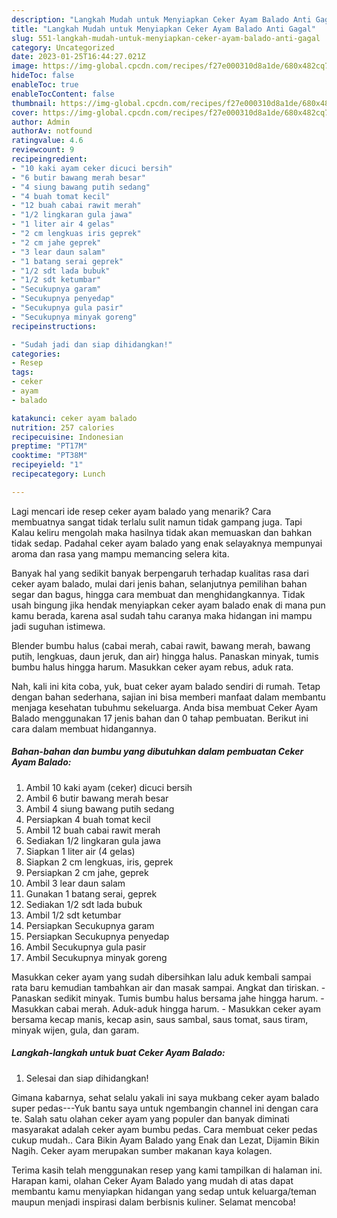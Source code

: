 ```yaml
---
description: "Langkah Mudah untuk Menyiapkan Ceker Ayam Balado Anti Gagal"
title: "Langkah Mudah untuk Menyiapkan Ceker Ayam Balado Anti Gagal"
slug: 551-langkah-mudah-untuk-menyiapkan-ceker-ayam-balado-anti-gagal
category: Uncategorized
date: 2023-01-25T16:44:27.021Z
image: https://img-global.cpcdn.com/recipes/f27e000310d8a1de/680x482cq70/ceker-ayam-balado-foto-resep-utama.jpg
hideToc: false
enableToc: true
enableTocContent: false
thumbnail: https://img-global.cpcdn.com/recipes/f27e000310d8a1de/680x482cq70/ceker-ayam-balado-foto-resep-utama.jpg
cover: https://img-global.cpcdn.com/recipes/f27e000310d8a1de/680x482cq70/ceker-ayam-balado-foto-resep-utama.jpg
author: Admin
authorAv: notfound
ratingvalue: 4.6
reviewcount: 9
recipeingredient:
- "10 kaki ayam ceker dicuci bersih"
- "6 butir bawang merah besar"
- "4 siung bawang putih sedang"
- "4 buah tomat kecil"
- "12 buah cabai rawit merah"
- "1/2 lingkaran gula jawa"
- "1 liter air 4 gelas"
- "2 cm lengkuas iris geprek"
- "2 cm jahe geprek"
- "3 lear daun salam"
- "1 batang serai geprek"
- "1/2 sdt lada bubuk"
- "1/2 sdt ketumbar"
- "Secukupnya garam"
- "Secukupnya penyedap"
- "Secukupnya gula pasir"
- "Secukupnya minyak goreng"
recipeinstructions:

- "Sudah jadi dan siap dihidangkan!"
categories:
- Resep
tags:
- ceker
- ayam
- balado

katakunci: ceker ayam balado 
nutrition: 257 calories
recipecuisine: Indonesian
preptime: "PT17M"
cooktime: "PT38M"
recipeyield: "1"
recipecategory: Lunch

---
```



Lagi mencari ide resep ceker ayam balado yang menarik? Cara membuatnya sangat tidak terlalu sulit namun tidak gampang juga. Tapi Kalau keliru mengolah maka hasilnya tidak akan memuaskan dan bahkan tidak sedap. Padahal ceker ayam balado yang enak selayaknya mempunyai aroma dan rasa yang mampu memancing selera kita.


Banyak hal yang sedikit banyak berpengaruh terhadap kualitas rasa dari ceker ayam balado, mulai dari jenis bahan, selanjutnya pemilihan bahan segar dan bagus, hingga cara membuat dan menghidangkannya. Tidak usah bingung jika hendak menyiapkan ceker ayam balado enak di mana pun kamu berada, karena asal sudah tahu caranya maka hidangan ini mampu jadi suguhan istimewa.

Blender bumbu halus (cabai merah, cabai rawit, bawang merah, bawang putih, lengkuas, daun jeruk, dan air) hingga halus. Panaskan minyak, tumis bumbu halus hingga harum. Masukkan ceker ayam rebus, aduk rata.


Nah, kali ini kita coba, yuk, buat ceker ayam balado sendiri di rumah. Tetap dengan bahan sederhana, sajian ini bisa memberi manfaat dalam membantu menjaga kesehatan tubuhmu sekeluarga. Anda bisa membuat Ceker Ayam Balado menggunakan 17 jenis bahan dan 0 tahap pembuatan. Berikut ini cara dalam membuat hidangannya.

<!--inarticleads1-->

##### Bahan-bahan dan bumbu yang dibutuhkan dalam pembuatan Ceker Ayam Balado:

1. Ambil 10 kaki ayam (ceker) dicuci bersih
1. Ambil 6 butir bawang merah besar
1. Ambil 4 siung bawang putih sedang
1. Persiapkan 4 buah tomat kecil
1. Ambil 12 buah cabai rawit merah
1. Sediakan 1/2 lingkaran gula jawa
1. Siapkan 1 liter air (4 gelas)
1. Siapkan 2 cm lengkuas, iris, geprek
1. Persiapkan 2 cm jahe, geprek
1. Ambil 3 lear daun salam
1. Gunakan 1 batang serai, geprek
1. Sediakan 1/2 sdt lada bubuk
1. Ambil 1/2 sdt ketumbar
1. Persiapkan Secukupnya garam
1. Persiapkan Secukupnya penyedap
1. Ambil Secukupnya gula pasir
1. Ambil Secukupnya minyak goreng


Masukkan ceker ayam yang sudah dibersihkan lalu aduk kembali sampai rata baru kemudian tambahkan air dan masak sampai. Angkat dan tiriskan. - Panaskan sedikit minyak. Tumis bumbu halus bersama jahe hingga harum. - Masukkan cabai merah. Aduk-aduk hingga harum. - Masukkan ceker ayam bersama kecap manis, kecap asin, saus sambal, saus tomat, saus tiram, minyak wijen, gula, dan garam. 

<!--inarticleads2-->

##### Langkah-langkah untuk buat Ceker Ayam Balado:


1. Selesai dan siap dihidangkan!

Gimana kabarnya, sehat selalu yakali ini saya mukbang ceker ayam balado super pedas---Yuk bantu saya untuk ngembangin channel ini dengan cara te. Salah satu olahan ceker ayam yang populer dan banyak diminati masyarakat adalah ceker ayam bumbu pedas. Cara membuat ceker pedas cukup mudah.. Cara Bikin Ayam Balado yang Enak dan Lezat, Dijamin Bikin Nagih. Ceker ayam merupakan sumber makanan kaya kolagen. 

Terima kasih telah menggunakan resep yang kami tampilkan di halaman ini. Harapan kami, olahan Ceker Ayam Balado yang mudah di atas dapat membantu kamu menyiapkan hidangan yang sedap untuk keluarga/teman maupun menjadi inspirasi dalam berbisnis kuliner. Selamat mencoba!
